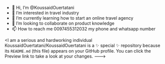 - 👋 Hi, I’m @KoussaidOuertatani
- 👀 I’m interested in travel industry
- 🌱 I’m currently learning how to start an online travel agency
- 💞️ I’m looking to collaborate on product knowledge
- 📫 How to reach me 0097455312032 my phone and whatsapp number

<I am a serious and hardworking individual
KoussaidOuertatani/KoussaidOuertatani is a ✨ special ✨ repository because its `README.md` (this file) appears on your GitHub profile.
You can click the Preview link to take a look at your changes.
--->

